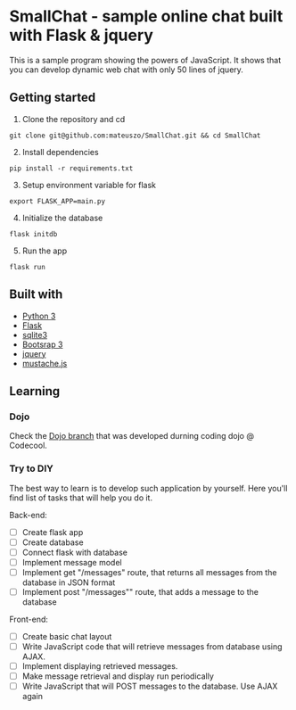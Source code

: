 # SmallChat - sample online chat built with Flask & jquery
This is a sample program showing the powers of JavaScript.
It shows that you can develop dynamic web chat with only 50 lines of jquery.

## Getting started
1. Clone the repository and cd
```
git clone git@github.com:mateuszo/SmallChat.git && cd SmallChat
```

2. Install dependencies
```
pip install -r requirements.txt
```

3. Setup environment variable for flask
```
export FLASK_APP=main.py
```

4. Initialize the database
```
flask initdb
```

5. Run the app
```
flask run
```

## Built with
* [Python 3](https://www.python.org/)
* [Flask](http://flask.pocoo.org/)
* [sqlite3](https://www.sqlite.org/)
* [Bootsrap 3](http://getbootstrap.com/)
* [jquery](https://jquery.com/)
* [mustache.js](http://mustache.github.io/)


## Learning

### Dojo
Check the [Dojo branch](https://github.com/mateuszo/SmallChat/tree/dojo) that was developed durning coding dojo @ Codecool.

### Try to DIY
The best way to learn is to develop such application by yourself. Here you'll find list of tasks that will help you do it.

Back-end:
- [ ] Create flask app
- [ ] Create database
- [ ] Connect flask with database
- [ ] Implement message model
- [ ] Implement get "/messages" route, that returns all messages from the database in JSON format
- [ ] Implement post "/messages"" route, that adds a message to the database

Front-end:
- [ ] Create basic chat layout
- [ ] Write JavaScript code that will retrieve messages from database using AJAX.
- [ ] Implement displaying retrieved messages.
- [ ] Make message retrieval and display run periodically
- [ ] Write JavaScript that will POST messages to the database. Use AJAX again
